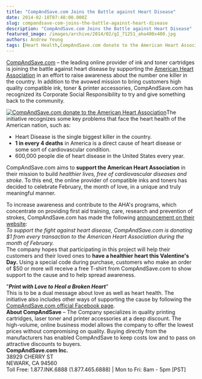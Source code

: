 ```yaml
---
title: "CompAndSave.com Joins the Battle against Heart Disease"
date: 2014-02-18T07:48:00.000Z
slug: compandsave-com-joins-the-battle-against-heart-disease
description: "CompAndSave.com Joins the Battle against Heart Disease"
featured_image: /images/archive/2014/02/gI_71251_aha400x400.jpg
authors: Andrew Yeung
tags: [Heart Health,CompAndSave.com donate to the American Heart Association,Support the Fight Against Heart Disease]
---
```


[CompAndSave.com](https://www.compandsave.com/) – the leading online provider of ink and toner cartridges is joining the battle against heart disease by supporting the [American Heart Association](https://www.heart.org/en) in an effort to raise awareness about the number one killer in the country. In addition to the avowed mission to bring customers high quality compatible ink, toner & printer accessories, CompAndSave.com has recognized its Corporate Social Responsibility to try and give something back to the community.

[![CompAndSave.com donate to the American Heart Association](/blog/images/gI-71251-aha400x400.jpg)](https://www.compandsave.com)The initiative recognizes some key problems that face the heart health of the American nation, such as:

* Heart Disease is the single biggest killer in the country.
* **1 in every 4 deaths** in America is a direct cause of heart disease or some sort of cardiovascular condition.
* 600,000 people die of heart disease in the United States every year.

CompAndSave.com aims to **support the American Heart Association** in their mission to build _healthier lives, free of cardiovascular diseases and stroke_. To this end, the online provider of compatible inks and toners has decided to celebrate February, the month of love, in a unique and truly meaningful manner.

To increase awareness and contribute to the AHA's programs, which concentrate on providing first aid training, care, research and prevention of strokes, CompAndSave.com has made the following [announcement on their website](https://www.compandsave.com):  
_To support the fight against heart disease, CompAndSave.com is donating $1 from every transaction to the American Heart Association during the month of February._  
The company hopes that participating in this project will help their customers and their loved ones to **have a healthier heart this Valentine's Day.** Using a special code during purchase, customers who make an order of $50 or more will receive a free T-shirt from CompAndSave.com to show support to the cause and to help spread awareness.

"**_Print with Love to Heal a Broken Heart_**"   
This is to be a dual message about love as well as heart health. The initiative also includes other ways of supporting the cause by following the [CompAndSave.com official Facebook page](https://www.facebook.com/compandsave.ink).  
**About CompAndSave** – The Company specializes in quality printing cartridges, laser toner and printer accessories at a deep discount. The high-volume, online business model allows the company to offer the lowest prices without compromising on quality. Buying directly from the manufacturers has enabled CompAndSave to keep costs low and to pass on attractive discounts to buyers.   
**CompAndSave.com Inc.**  
38929 CHERRY ST  
NEWARK, CA 94560  
Toll Free: 1.877.INK.6888 (1.877.465.6888) | Mon to Fri: 8am - 5pm \[PST\]